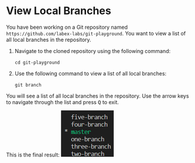 # View Local Branches

You have been working on a Git repository named `https://github.com/labex-labs/git-playground`. You want to view a list of all local branches in the repository.

1. Navigate to the cloned repository using the following command:
   ```
   cd git-playground
   ```
2. Use the following command to view a list of all local branches:
   ```
   git branch
   ```
You will see a list of all local branches in the repository. Use the arrow keys to navigate through the list and press <kbd>Q</kbd> to exit.

This is the final result:
![<result>](./assets/challenge-view-all-branches.png)
